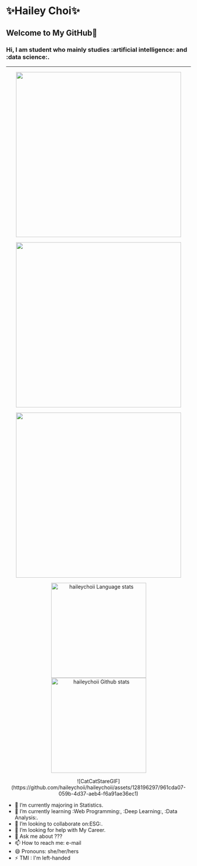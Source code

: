 # ✨Hailey Choi✨

## Welcome to My GitHub💞
### Hi, I am student who mainly studies :artificial intelligence: and :data science:.
- - - -




<p align="center"> 
         <img width="450em" src="https://github-readme-stats.vercel.app/api?username=haileychoii&show_icons=true&include_all_commits=true&count_private=true&hide_border=true&theme=dark" /> 
 </p> 
  
 <p align="center"> 
         <img width="450em" src="https://github-readme-streak-stats.herokuapp.com/?user=haileychoii&include_all_commits=true&hide_border=true&theme=dark"/> 
 </p> 
  
 <p align="center"> 
         <img width="450em" src="https://github-readme-stats.vercel.app/api/top-langs/?username=haileychoii&layout=compact&custom_title=Most%20used%20languages&langs_count=10&include_all_commits=true&hide_progress=false&hide_border=true&theme=dark&hide="> 
 </p>
  
 <!-- Dark Mode --> 
 <div align="center">  
 <a href="https://github.com/anuraghazra/github-readme-stats#gh-dark-mode-only"> 
 <img height=259 src="https://github-readme-stats-git-masterrstaa-haileychoii.vercel.app/api/top-langs/?username=rickstaa&layout=compact&langs_count=12&hide_border=true&role=owner,collaborator&theme=dark&bg_color=000000#gh-dark-mode-only" alt="haileychoii Language stats" /> 
 </a> 
 <a href="https://github.com/anuraghazra/github-readme-stats#gh-dark-mode-only"> 
 <img height=259 src="https://github-readme-stats-git-masterrstaa-haileychoii.vercel.app/api?username=rickstaa&show_icons=true&line_height=28&hide_border=true&card_width=347&include_all_commits=true&role=owner,collaborator&show=reviews,discussions_answered&rank_icon=percentile&exclude_repo=github-readme-stats&theme=dark&bg_color=000000#gh-dark-mode-only" alt="haileychoii Github stats" /> 
 </a> 
 </div>

<p align = "center ">
![CatCatStareGIF](https://github.com/haileychoii/haileychoii/assets/128196297/961cda07-059b-4d37-aeb4-f6a91ae36ec1)
<p>

- 🔭 I’m currently majoring in Statistics.
- 🌱 I’m currently learning :Web Programming:, :Deep Learning:, :Data Analysis:.
- 👯 I’m looking to collaborate on:ESG:.
- 🤔 I’m looking for help with My Career.
- 💬 Ask me about ???
- 📫 How to reach me: e-mail
- 😄 Pronouns: she/her/hers
- ⚡ TMI : I'm left-handed


